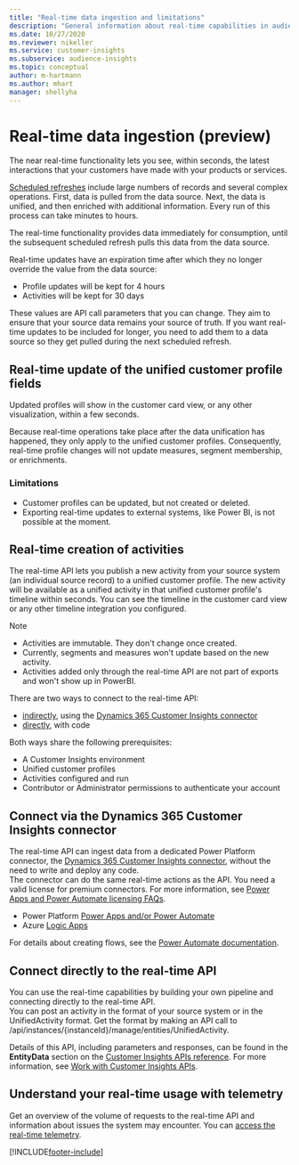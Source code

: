 ```yaml
---
title: "Real-time data ingestion and limitations"
description: "General information about real-time capabilities in audience insights."
ms.date: 10/27/2020
ms.reviewer: nikeller
ms.service: customer-insights
ms.subservice: audience-insights
ms.topic: conceptual
author: m-hartmann
ms.author: mhart
manager: shellyha
---
```


# Real-time data ingestion (preview)

The near real-time functionality lets you see, within seconds, the latest interactions that your customers have made with your products or services.

[Scheduled refreshes](system.md#schedule-tab) include large numbers of records and several complex operations. First, data is pulled from the data source. Next, the data is unified, and then enriched with additional information. Every run of this process can take minutes to hours.

The real-time functionality provides data immediately for consumption, until the subsequent scheduled refresh pulls this data from the data source.

Real-time updates have an expiration time after which they no longer override the value from the data source:

- Profile updates will be kept for 4 hours
- Activities will be kept for 30 days

These values are API call parameters that you can change. They aim to ensure that your source data remains your source of truth. If you want real-time updates to be included for longer, you need to add them to a data source so they get pulled during the next scheduled refresh.

## Real-time update of the unified customer profile fields

Updated profiles will show in the customer card view, or any other visualization, within a few seconds.

Because real-time operations take place after the data unification has happened, they only apply to the unified customer profiles. Consequently, real-time profile changes will not update measures, segment membership, or enrichments.

### Limitations

- Customer profiles can be updated, but not created or deleted.
- Exporting real-time updates to external systems, like Power BI, is not possible at the moment.

## Real-time creation of activities

The real-time API lets you publish a new activity from your source system (an individual source record) to a unified customer profile. The new activity will be available as a unified activity in that unified customer profile's timeline within seconds. You can see the timeline in the customer card view or any other timeline integration you configured.

> [!NOTE]
>
> - Activities are immutable. They don't change once created.
> - Currently, segments and measures won't update based on the new activity.
> - Activities added only through the real-time API are not part of exports and won't show up in PowerBI.

There are two ways to connect to the real-time API:

- [indirectly](#connect-via-the-dynamics-365-customer-insights-connector), using the [Dynamics 365 Customer Insights connector](https://docs.microsoft.com/connectors/customerinsights/)
- [directly](#connect-directly-to-the-real-time-api), with code

Both ways share the following prerequisites:

- A Customer Insights environment
- Unified customer profiles
- Activities configured and run
- Contributor or Administrator permissions to authenticate your account

## Connect via the Dynamics 365 Customer Insights connector

The real-time API can ingest data from a dedicated Power Platform connector, the [Dynamics 365 Customer Insights connector](https://docs.microsoft.com/connectors/customerinsights/), without the need to write and deploy any code.    
The connector can do the same real-time actions as the API. You need a valid license for premium connectors. For more information, see [Power Apps and Power Automate licensing FAQs](https://docs.microsoft.com/power-platform/admin/powerapps-flow-licensing-faq).

- Power Platform [Power Apps and/or Power Automate](https://docs.microsoft.com/connectors/)
- Azure [Logic Apps](https://docs.microsoft.com/azure/connectors/apis-list)

For details about creating flows, see the [Power Automate documentation](https://docs.microsoft.com/power-automate/).

## Connect directly to the real-time API

You can use the real-time capabilities by building your own pipeline and connecting directly to the real-time API.    
You can post an activity in the format of your source system or in the UnifiedActivity format. Get the format by making an API call to /api/instances/{instanceId}/manage/entities/UnifiedActivity.

Details of this API, including parameters and responses, can be found in the **EntityData** section on the [Customer Insights APIs reference](https://developer.ci.ai.dynamics.com/api-details#api=CustomerInsights). For more information, see [Work with Customer Insights APIs](apis.md).

## Understand your real-time usage with telemetry

Get an overview of the volume of requests to the real-time API and information about issues the system may encounter. You can [access the real-time telemetry](system.md#api-usage-tab). 


[!INCLUDE[footer-include](../includes/footer-banner.md)]